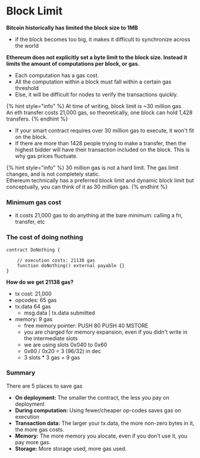 # Block Limit

**Bitcoin historically has limited the block size to 1MB**

* if the block becomes too big, it makes it difficult to synchronize across the world

**Ethereum does not explicitly set a byte limit to the block size. Instead it limits the amount of computations per block, or gas.**

* Each computation has a gas cost.
* All the computation within a block must fall within a certain gas threshold
* Else, it will be difficult for nodes to verify the transactions quickly.

{% hint style="info" %}
At time of writing, block limit is \~30 million gas. \
An eth transfer costs 21,000 gas, so theoretically, one block can hold 1,428 transfers.
{% endhint %}

* If your smart contract requires over 30 million gas to execute, it won't fit on the block.
* If there are more than 1428 people trying to make a transfer, then the highest bidder will have their transaction included on the block. This is why gas prices fluctuate.

{% hint style="info" %}
30 million gas is not a hard limit. The gas limit changes, and is not completely static.\
Ethereum technically has a preferred block limit and dynamic block limit but conceptually, you can think of it as 30 million gas.
{% endhint %}

### Minimum gas cost

* it costs 21,000 gas to do anything at the bare minimum: calling a fn, transfer, etc

### The cost of doing nothing

```solidity
contract DoNothing {

    // execution costs: 21138 gas
    function doNothing() external payable {}
}
```

**How do we get 21138 gas?**

* tx cost: 21,000
* opcodes: 65 gas
* tx.data 64 gas&#x20;
  * msg.data | tx.data submitted&#x20;
* memory: 9 gas &#x20;
  * free memory pointer: PUSH 80 PUSH 40 MSTORE
  * you are charged for memory expansion, even if you didn't write in the intermediate slots
  * we are using slots 0x040 to 0x60
  * 0x60 / 0x20 = 3 (96/32) in dec
  * 3 slots \* 3 gas = 9 gas

### Summary

There are 5 places to save gas

* **On deployment:** The smaller the contract, the less you pay on deployment
* **During computation:** Using fewer/cheaper op-codes saves gas on execution
* **Transaction data:** The larger your tx.data, the more non-zero bytes in it, the more gas costs.
* **Memory:** The more memory you alocate, even if you don't use it, you pay more gas.
* **Storage:** More storage used, more gas used.&#x20;

